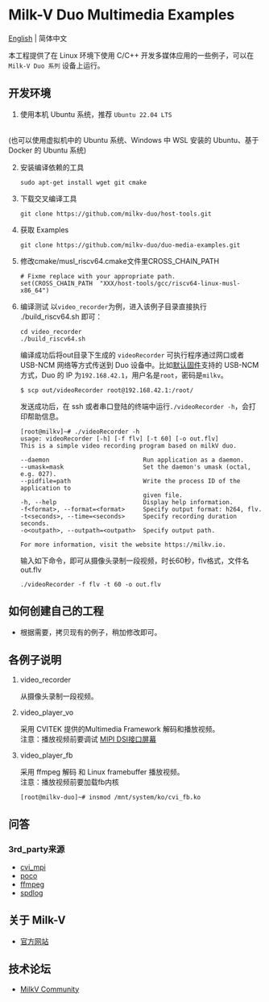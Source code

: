 # Milk-V Duo Multimedia Examples
[English](./README.md) | 简体中文

本工程提供了在 Linux 环境下使用 C/C++ 开发多媒体应用的一些例子，可以在 `Milk-V Duo 系列` 设备上运行。

## 开发环境

1. 使用本机 Ubuntu 系统，推荐 `Ubuntu 22.04 LTS`
  <br>
  (也可以使用虚拟机中的 Ubuntu 系统、Windows 中 WSL 安装的 Ubuntu、基于 Docker 的 Ubuntu 系统)

2. 安装编译依赖的工具
    ```
    sudo apt-get install wget git cmake
    ```

3. 下载交叉编译工具
    ```
    git clone https://github.com/milkv-duo/host-tools.git
    ```

4. 获取 Examples
    ```
    git clone https://github.com/milkv-duo/duo-media-examples.git
    ```

5. 修改cmake/musl_riscv64.cmake文件里CROSS_CHAIN_PATH
    ```
    # Fixme replace with your appropriate path.
    set(CROSS_CHAIN_PATH  "XXX/host-tools/gcc/riscv64-linux-musl-x86_64")
    ```

6. 编译测试
  以`video_recorder`为例，进入该例子目录直接执行 ./build_riscv64.sh 即可：
    ```
    cd video_recorder
    ./build_riscv64.sh
    ```
    编译成功后将out目录下生成的 `videoRecorder` 可执行程序通过网口或者 USB-NCM 网络等方式传送到 Duo 设备中。比如[默认固件](https://github.com/milkv-duo/duo-buildroot-sdk/releases)支持的 USB-NCM 方式，Duo 的 IP 为`192.168.42.1`，用户名是`root`，密码是`milkv`。
    ```
    $ scp out/videoRecorder root@192.168.42.1:/root/
    ```
    发送成功后，在 ssh 或者串口登陆的终端中运行`./videoRecorder -h`，会打印帮助信息。
    ```
    [root@milkv]~# ./videoRecorder -h
    usage: videoRecorder [-h] [-f flv] [-t 60] [-o out.flv]
    This is a simple video recording program based on milkV duo.

    --daemon                          Run application as a daemon.
    --umask=mask                      Set the daemon's umask (octal, e.g. 027).
    --pidfile=path                    Write the process ID of the application to 
                                      given file.
    -h, --help                        Display help information.
    -f<format>, --format=<format>     Specify output format: h264, flv.
    -t<seconds>, --time=<seconds>     Specify recording duration seconds.
    -o<outpath>, --outpath=<outpath>  Specify output path.

    For more information, visit the website https://milkv.io.
    ```
    输入如下命令，即可从摄像头录制一段视频，时长60秒，flv格式，文件名out.flv
    ```
    ./videoRecorder -f flv -t 60 -o out.flv
    ```
  

## 如何创建自己的工程

- 根据需要，拷贝现有的例子，稍加修改即可。

## 各例子说明

1. video_recorder
    
    从摄像头录制一段视频。

2. video_player_vo

   采用 CVITEK 提供的Multimedia Framework 解码和播放视频。
   <br>
    注意：播放视频前要调试 [MIPI DSI接口屏幕](https://milkv.io/zh/docs/duo/low-level-dev/mipi-dsi)

3. video_player_fb

    采用 ffmpeg 解码 和 Linux framebuffer 播放视频。
    <br>
    注意：播放视频前要加载fb内核
    ```
    [root@milkv-duo]~# insmod /mnt/system/ko/cvi_fb.ko 
    ```

## 问答

### 3rd_party来源
- [cvi_mpi](https://github.com/sophgo/cvi_mpi)
- [poco](https://github.com/pocoproject/poco)
- [ffmpeg](https://github.com/FFmpeg/FFmpeg)
- [spdlog](https://github.com/gabime/spdlog)


## 关于 Milk-V

- [官方网站](https://milkv.io/)

## 技术论坛

- [MilkV Community](https://community.milkv.io/)